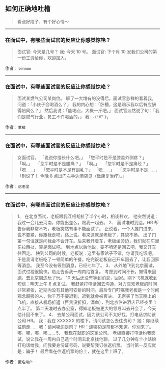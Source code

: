 ## 如何正确地吐槽

> 看点好段子，有个好心情～


 
---

### 在面试中，有哪些面试官的反应让你感觉惊艳？

> 面试官: 今天是几号？
> 我: 今天 10 号。
> 面试官: 下个月 10 发我们公司的第一份工资给你，欢迎加入。


作者：`lennon`

---

### 在面试中，有哪些面试官的反应让你感觉惊艳？

> 面试某燃气公司某岗位。
> 聊了一大堆有的没得后，面试官慈祥的看着我，问道：「小伙子会喝酒么？」
> 我的内心想：「卧槽，这是暗示我以后有应酬得陪同么？」
> 然后我说：「能喝点，大概一斤吧。」
> 面试官淡然说了句：「我们是燃气行业，员工不许喝酒的。」
> 我:╭(°A°`)╮


作者：`董楠`

---

### 在面试中，有哪些面试官的反应让你感觉惊艳？

> 女面试官。
> 「说说你擅长什么吧。」
> 「您平时是不是膝盖外侧疼？」
> 「啊。」
>  
> 「您平时是不是腰痛？」
> 「啊。」
>  
> 「您平时是不是痛经？」
> 「嗯……」
>  
> 「您平时是不是有副乳？」
> 「嗯……」
>  
> 「您平时是不是……」
> 「别说了！ 今晚 8 点出门右手边酒店见（做康复治疗）。」


作者：`迟老湿`

---

### 在面试中，有哪些面试官的反应让你感觉惊艳？

> 1、 在北京面试，老板跟我互相胡扯了半个小时，相谈甚欢。
> 他突然说道：我过一会儿去河南，你能出差么，跟我一起去。
> 2、 面试准时到达，HR 却告诉我非常不巧，老板突然有事不能面试了。 正说着，一个人推门进来，说不要紧，你跟我走吧，路上说。看来这就是老板了，其貌不扬。 出了门第一句话就是问我会不会开车。后来我开着车，老板坐旁边，我们就在车里东拉西扯，算是面试吧。 到地点以后他说，要不咱还是回去吧，我又开车往回走。 快到公司的时候，老板说：这里有家馆子不错，你请我吃饭吧。 于是我请老板吃了一顿简单的午餐，吃完饭老板自己开车回去了，让我回家等消息。
> 我至今没有等到消息，已经七年了。
> 3、 从外地飞到北京面试，面试过程很愉快。临走告诉我一周内给答复。 考虑到时间不长，懒得来回跑，去北京周边玩了玩。 10 天后还没有等到消息，回家。刚下飞机就收到短信：明天上午 8 点复试。 我赶紧打电话回去沟通，对方告知老板的时间非常紧张，近期内没有其他可安排的时间。最后专门叮嘱我老板是一个时间观念超强的人，你千万不要迟到，迟到就会被否决。 无奈买了当天晚上的飞机，直接从机场折返（巨贵没折扣，滴血），到北京住进酒店已经夜里 1 点半了。
> 第二天准时去办公室，得知老板被更大的领导叫去开会了，今天估计回不来了。
> 4、 去某公司面试，因为该公司不太好找，打电话求助该公司 HR。 我：我在 XXXXXX 的楼下，请问该怎么去往贵司？ 她：你继续往前走…… 我：请问哪边是前？ HR：连哪边是前都不知道，你别来了。
> 嘟，嘟，嘟，嘟……
> 5、 我现在就职的这家公司。 老板直接打电话约我面试，说让我在一周内自己选个时间去北京找他聊。 过了几分钟有个小姑娘打电话给我，问我要身份证号码，说要帮我订往返机票。 当时第一反应就是：骗子！
> 最后看在往返机票的份上，就在这里上班了。


作者：`匿名用户`
